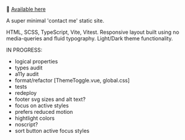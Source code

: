 👋 [Available here](https://roblettsdev.netlify.app/)

A super minimal 'contact me' static site.

HTML, SCSS, TypeScript, Vite, Vitest.
Responsive layout built using no media-queries and fluid typography.
Light/Dark theme functionality.

IN PROGRESS:

-   logical properties
-   types audit
-   a11y audit
-   format/refactor [ThemeToggle.vue, global.css]
-   tests
-   redeploy
-   footer svg sizes and alt text?
-   focus on active styles
-   prefers reduced motion
-   hightlight colors
-   noscript?
-   sort button active focus styles

